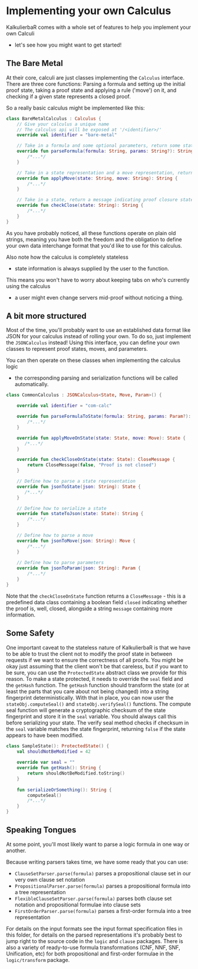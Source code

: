 # Implementing your own Calculus
KalkulierbaR comes with a whole set of features to help you implement your own Calculi
- let's see how you might want to get started!

## The Bare Metal
At their core, calculi are just classes implementing the `Calculus` interface.
There are three core functions: Parsing a formula and setting up the initial proof state,
taking a proof state and applying a rule ('move') on it, and checking if a given state represents a closed proof.

So a really basic calculus might be implemented like this:
```kotlin
class BareMetalCalculus : Calculus {
    // Give your calculus a unique name
    // The calculus api will be exposed at '/<identifier>/'
    override val identifier = "bare-metal"

    // Take in a formula and some optional parameters, return some state representation
    override fun parseFormula(formula: String, params: String?): String {
        /*...*/
    }

    // Take in a state representation and a move representation, return a new state
    override fun applyMove(state: String, move: String): String {
        /*...*/
    }

    // Take in a state, return a message indicating proof closure state
    override fun checkClose(state: String): String {
        /*...*/
    }
}
```
As you have probably noticed, all these functions operate on plain old strings,
meaning you have both the freedom and the obligation to define your own data interchange format
that you'd like to use for this calculus.

Also note how the calculus is completely stateless
- state information is always supplied by the user to the function.

This means you won't have to worry about keeping tabs on who's currently using the calculus
- a user might even change servers mid-proof without noticing a thing.

## A bit more structured
Most of the time, you'll probably want to use an established data format like JSON
for your calculus instead of rolling your own.
To do so, just implement the `JSONCalculus` instead! Using this interface, you can define your own classes
to represent proof states, moves, and parameters.
 
You can then operate on these classes when implementing the calculus logic
- the corresponding parsing and serialization functions will be called automatically.

```kotlin
class CommonCalculus : JSONCalculus<State, Move, Param>() {

    override val identifier = "com-calc"

    override fun parseFormulaToState(formula: String, params: Param?): State {
        /*...*/
    }

    override fun applyMoveOnState(state: State, move: Move): State {
       /*...*/
    }

    override fun checkCloseOnState(state: State): CloseMessage {
        return CloseMessage(false, "Proof is not closed")
    }

    // Define how to parse a state representation
    override fun jsonToState(json: String): State {
       /*...*/
    }

    // Define how to serialize a state
    override fun stateToJson(state: State): String {
        /*...*/
    }

    // Define how to parse a move
    override fun jsonToMove(json: String): Move {
        /*...*/
    }
    
    // Define how to parse parameters
    override fun jsonToParam(json: String): Param {
        /*...*/
    }
}
```
Note that the `checkCloseOnState` function returns a `CloseMessage` - this is a predefined data class containing
a boolean field `closed` indicating whether the proof is, well, closed,
alongside a string `message` containing more information.

## Some Safety
One important caveat to the stateless nature of KalkulierbaR is that we have to be able to trust the client
not to modify the proof state in between requests if we want to ensure the correctness of all proofs.
You might be okay just assuming that the client won't be that careless, but if you want to be sure,
you can use the `ProtectedState` abstract class we provide for this reason. To make a state protected,
it needs to override the `seal` field and the `getHash` function.
The `getHash` function should transform the state (or at least the parts that you care about not being changed)
into a string fingerprint deterministically.
With that in place, you can now user the `stateObj.computeSeal()` and `stateObj.verifySeal()` functions.
The compute seal function will generate a cryptographic checksum of the state fingerprint and
store it in the `seal` variable.
You should always call this before serializing your state.
The verify seal method checks if checksum in the `seal` variable matches the state fingerprint,
returning `false` if the state appears to have been modified.

```kotlin
class SampleState(): ProtectedState() {
    val shouldNotBeModified = 42
    
    override var seal = ""
    override fun getHash(): String {
        return shouldNotBeModified.toString()
    }
    
    fun serializeOrSomething(): String {
        computeSeal()
        /*...*/
    }
}
```

## Speaking Tongues
At some point, you'll most likely want to parse a logic formula in one way or another.

Because writing parsers takes time, we have some ready that you can use:
* `ClauseSetParser.parse(formula)` parses a propositional clause set in our very own clause set notation
* `PropositionalParser.parse(formula)` parses a propositional formula into a tree representation
* `FlexibleClauseSetParser.parse(formula)` parses both clause set notation and propositional formulae into clause sets
* `FirstOrderParser.parse(formula)` parses a first-order formula into a tree representation


For details on the input formats see the input format specification files in this folder,
for details on the parsed representations it's probably best to jump right to the source code
in the `logic` and `clause` packages.
There is also a variety of ready-to-use formula transformations (CNF, NNF, SNF, Unification, etc)
for both propositional and first-order formulae in the `logic/transform` package.
